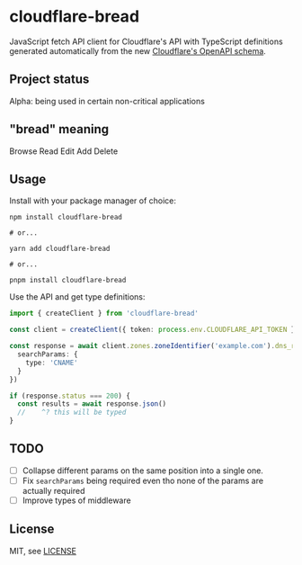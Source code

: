 # cloudflare-bread

JavaScript fetch API client for Cloudflare's API with TypeScript definitions generated automatically from the new [Cloudflare's OpenAPI schema](https://developers.cloudflare.com/api/).

## Project status

Alpha: being used in certain non-critical applications

## "bread" meaning

Browse
Read
Edit
Add
Delete

## Usage

Install with your package manager of choice:

```shell
npm install cloudflare-bread

# or...

yarn add cloudflare-bread

# or...

pnpm install cloudflare-bread
```

Use the API and get type definitions:

```typescript
import { createClient } from 'cloudflare-bread'

const client = createClient({ token: process.env.CLOUDFLARE_API_TOKEN })

const response = await client.zones.zoneIdentifier('example.com').dns_records.$get({
  searchParams: {
    type: 'CNAME'
  }
})

if (response.status === 200) {
  const results = await response.json()
  //    ^? this will be typed
}
```

## TODO

- [ ] Collapse different params on the same position into a single one.
- [ ] Fix `searchParams` being required even tho none of the params are actually required
- [ ] Improve types of middleware

## License

MIT, see [LICENSE](./LICENSE)
